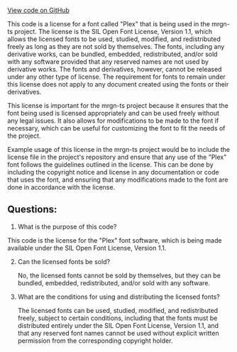 [View code on GitHub](https://github.com/mrgnlabs/mrgn-ts/apps/marginfi-v2-ui/src/assets/IBM_Plex_Mono/OFL.txt)

This code is a license for a font called "Plex" that is being used in the mrgn-ts project. The license is the SIL Open Font License, Version 1.1, which allows the licensed fonts to be used, studied, modified, and redistributed freely as long as they are not sold by themselves. The fonts, including any derivative works, can be bundled, embedded, redistributed, and/or sold with any software provided that any reserved names are not used by derivative works. The fonts and derivatives, however, cannot be released under any other type of license. The requirement for fonts to remain under this license does not apply to any document created using the fonts or their derivatives.

This license is important for the mrgn-ts project because it ensures that the font being used is licensed appropriately and can be used freely without any legal issues. It also allows for modifications to be made to the font if necessary, which can be useful for customizing the font to fit the needs of the project.

Example usage of this license in the mrgn-ts project would be to include the license file in the project's repository and ensure that any use of the "Plex" font follows the guidelines outlined in the license. This can be done by including the copyright notice and license in any documentation or code that uses the font, and ensuring that any modifications made to the font are done in accordance with the license.

## Questions:

1.  What is the purpose of this code?

This code is the license for the "Plex" font software, which is being made available under the SIL Open Font License, Version 1.1.

2. Can the licensed fonts be sold?

   No, the licensed fonts cannot be sold by themselves, but they can be bundled, embedded, redistributed, and/or sold with any software.

3. What are the conditions for using and distributing the licensed fonts?

   The licensed fonts can be used, studied, modified, and redistributed freely, subject to certain conditions, including that the fonts must be distributed entirely under the SIL Open Font License, Version 1.1, and that any reserved font names cannot be used without explicit written permission from the corresponding copyright holder.
